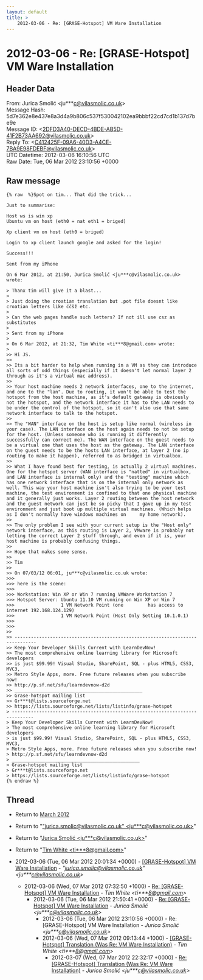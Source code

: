 ```yaml
---
layout: default
title: >
    2012-03-06 - Re: [GRASE-Hotspot] VM Ware Installation
---
```


# 2012-03-06 - Re: [GRASE-Hotspot] VM Ware Installation

## Header Data

From: Jurica Smolić \<ju***c@vilasmolic.co.uk\><br>
Message Hash: 5d7e362e8e437e8a3d4a9b806c537f530042102ea9bbbf22cd7cd1b137d7be9e<br>
Message ID: \<2DFD3A40-DECD-4BDE-AB5D-41F2B73AA692@vilasmolic.co.uk\><br>
Reply To: \<C412425F-09A6-40D3-A4CE-7BA9E98FDEBF@vilasmolic.co.uk\><br>
UTC Datetime: 2012-03-06 16:10:56 UTC<br>
Raw Date: Tue, 06 Mar 2012 23:10:56 +0000<br>

## Raw message

```
{% raw  %}Spot on tim... That did the trick...

Just to summarise:

Host ws is win xp
Ubuntu vm on host (eth0 = nat eth1 = briged)

Xp client vm on host (eth0 = briged)

Login to xp client launch google and asked for the login!

Success!!!

Sent from my iPhone

On 6 Mar 2012, at 21:50, Jurica Smolić <ju***c@vilasmolic.co.uk> wrote:

> Thanx tim will give it a blast...
> 
> Just doing the croatian translation but .pot file doesnt like croatian letters like ćčšž etc.
> 
> Can the web pages handle such letters? If not ill use csz as substitutes
> 
> Sent from my iPhone
> 
> On 6 Mar 2012, at 21:32, Tim White <ti***8@gmail.com> wrote:
> 
>> Hi JS.
>> 
>> Its a bit harder to help when running in a VM as they can introduce all sorts of odd things (especially if it doesn't let normal layer 2 through as it's a virtual mac address).
>> 
>> Your host machine needs 2 network interfaces, one to the internet, and one to the "lan". Due to routing, it won't be able to test the hotspot from the host machine, as it's default gateway is obviously not the hotspot, and the network interface it has to the LAN needs to be under the control of the hotspot, so it can't also use that same network interface to talk to the hotspot.
>> 
>> The "WAN" interface on the host is setup like normal (wireless in your case). The LAN interface on the host again needs to not be setup for the host. (Unless someone who is running it differently successfully can correct me). The WAN interface on the guest needs to be a virtual one that uses the host as the gateway. The LAN interface on the guest needs to be the hosts LAN interface, at layer 2 (no ip routing to make it happen), referred to as bridged in virtualbox.
>> 
>> What I have found best for testing, is actually 2 virtual machines. One for the hotspot server (WAN interface is "natted" in virtualbox, and LAN interface is internal only) and the "testing" machine which has one network interface that is on the internal only network as well. This way your host machine isn't also trying to be your test machine, the test environment is confined to that one physical machine and it generally just works. Layer 2 routing between the host network and the guest network can just be so picky that I gave up in my test environment and just boot up multiple virtual machines. (Which helps as I don't normally have windows machines on     my home network).
>> 
>> The only problem I see with your current setup is the "Host only" network interface, as this routing is Layer 2, VMware is probably not letting the correct Layer 2 stuff through, and even if it is, your host machine is probably confusing things.
>> 
>> Hope that makes some sense.
>> 
>> Tim
>> 
>> On 07/03/12 06:01, ju***c@vilasmolic.co.uk wrote:
>>> 
>>> here is the scene:
>>>  
>>> Workstation: Win XP or Win 7 running VMWare Workstation 7
>>> Hotspot Server: Ubuntu 11.10 VM running on Win XP or Win 7 
>>>                 1 VM Network Point (one         has access to internet 192.168.124.129)
>>>                 1 VM Network Point (Host Only Setting 10.1.0.1)
>>> 
>>> 
>> 
>> ------------------------------------------------------------------------------
>> Keep Your Developer Skills Current with LearnDevNow!
>> The most comprehensive online learning library for Microsoft developers
>> is just $99.99! Visual Studio, SharePoint, SQL - plus HTML5, CSS3, MVC3,
>> Metro Style Apps, more. Free future releases when you subscribe now!
>> http://p.sf.net/sfu/learndevnow-d2d
>> _______________________________________________
>> Grase-hotspot mailing list
>> Gr***t@lists.sourceforge.net
>> https://lists.sourceforge.net/lists/listinfo/grase-hotspot
> ------------------------------------------------------------------------------
> Keep Your Developer Skills Current with LearnDevNow!
> The most comprehensive online learning library for Microsoft developers
> is just $99.99! Visual Studio, SharePoint, SQL - plus HTML5, CSS3, MVC3,
> Metro Style Apps, more. Free future releases when you subscribe now!
> http://p.sf.net/sfu/learndevnow-d2d
> _______________________________________________
> Grase-hotspot mailing list
> Gr***t@lists.sourceforge.net
> https://lists.sourceforge.net/lists/listinfo/grase-hotspot
{% endraw %}
```

## Thread

+ Return to [March 2012](/archive/2012/03)

+ Return to "["jurica.smolic@vilasmolic.co.uk" <ju***c<span>@</span>vilasmolic.co.uk>](/authors/ju___c_at_vilasmolic_co_uk)"
+ Return to "[Jurica Smolić <ju***c<span>@</span>vilasmolic.co.uk>](/authors/ju___c_at_vilasmolic_co_uk)"
+ Return to "[Tim White <ti***8<span>@</span>gmail.com>](/authors/ti___8_at_gmail_com)"

+ 2012-03-06 (Tue, 06 Mar 2012 20:01:34 +0000) - [[GRASE-Hotspot] VM Ware Installation](/archive/2012/03/93059d87de6f7ca8e7b73fad266b40d9652c231d28e34ac00ac575a80132fa4f) - _"jurica.smolic@vilasmolic.co.uk" \<ju***c@vilasmolic.co.uk\>_
  + 2012-03-06 (Wed, 07 Mar 2012 07:32:50 +1000) - [Re: [GRASE-Hotspot] VM Ware Installation](/archive/2012/03/bfd223b593231d5d25cb24232ee5221a3bf46bfd72a4bc42d56bbb3636603d90) - _Tim White \<ti***8@gmail.com\>_
    + 2012-03-06 (Tue, 06 Mar 2012 21:50:41 +0000) - [Re: [GRASE-Hotspot] VM Ware Installation](/archive/2012/03/90e3dea8779e32c700d0f0058d0c1f6e69b41875d425c1550f05a08e8b57982c) - _Jurica Smolić \<ju***c@vilasmolic.co.uk\>_
      + 2012-03-06 (Tue, 06 Mar 2012 23:10:56 +0000) - Re: [GRASE-Hotspot] VM Ware Installation - _Jurica Smolić \<ju***c@vilasmolic.co.uk\>_
      + 2012-03-06 (Wed, 07 Mar 2012 09:13:44 +1000) - [[GRASE-Hotspot] Translation (Was Re:  VM Ware Installation)](/archive/2012/03/808e6c1122d3951ac184296068025f24d9685eede526ee23b9f9cd4afb58b7ff) - _Tim White \<ti***8@gmail.com\>_
        + 2012-03-07 (Wed, 07 Mar 2012 22:32:17 +0000) - [Re: [GRASE-Hotspot] Translation (Was Re:  VM Ware Installation)](/archive/2012/03/3c37762cb51ea9c14fff1e5b8720111065782252de986e6693fb37089ce77caa) - _Jurica Smolić \<ju***c@vilasmolic.co.uk\>_

